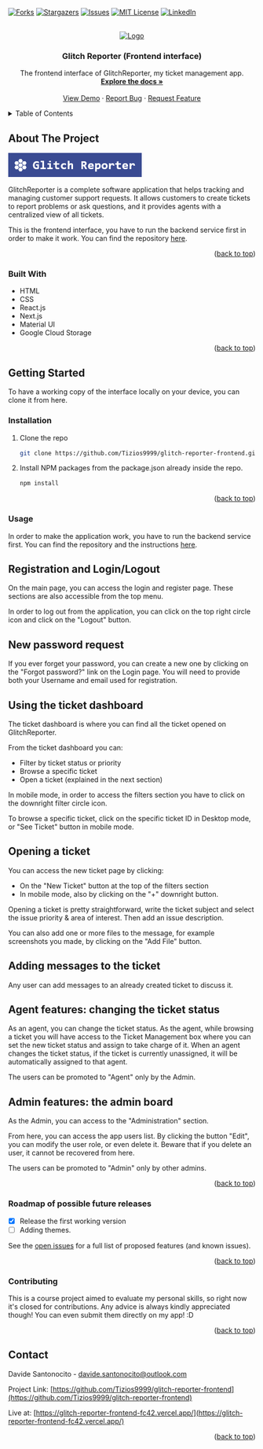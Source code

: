 <!-- Improved compatibility of back to top link: See: https://github.com/othneildrew/Best-README-Template/pull/73 -->

<a name="readme-top"></a>

<!-- PROJECT SHIELDS -->
<!--
*** I'm using markdown "reference style" links for readability.
*** Reference links are enclosed in brackets [ ] instead of parentheses ( ).
*** See the bottom of this document for the declaration of the reference variables
*** for contributors-url, forks-url, etc. This is an optional, concise syntax you may use.
*** https://www.markdownguide.org/basic-syntax/#reference-style-links
-->

[![Forks][forks-shield]][forks-url]
[![Stargazers][stars-shield]][stars-url]
[![Issues][issues-shield]][issues-url]
[![MIT License][license-shield]][license-url]
[![LinkedIn][linkedin-shield]][linkedin-url]

<!-- PROJECT LOGO -->
<br />
<div align="center">
  <a href="https://github.com/Tizios9999/glitch-reporter-frontend">
    <img src="https://www.kindpng.com/picc/m/160-1608792_circle-document-icon-png-transparent-png.png" alt="Logo" width="80" height="80">
  </a>

<h3 align="center">Glitch Reporter (Frontend interface)</h3>

  <p align="center">
    The frontend interface of GlitchReporter, my ticket management app.
    <br />
    <a href="https://github.com/Tizios9999/meditation-app"><strong>Explore the docs »</strong></a>
    <br />
    <br />
    <a href="https://glitch-reporter-frontend-fc42.vercel.app/">View Demo</a>
    ·
    <a href="https://github.com/Tizios9999/glitch-reporter-frontend/issues">Report Bug</a>
    ·
    <a href="https://github.com/Tizios9999/glitch-reporter-frontend/issues">Request Feature</a>
  </p>
</div>

<!-- TABLE OF CONTENTS -->
<details>
  <summary>Table of Contents</summary>
  <ol>
    <li>
      <a href="#about-the-project">About The Project</a>
      <ul>
        <li><a href="#built-with">Built With</a></li>
      </ul>
    </li>
    <li>
      <a href="#getting-started">Getting Started</a>
      <ul>
        <li><a href="#installation">Installation</a></li>
      </ul>
    </li>
    <li><a href="#usage">Usage</a></li>
    <li><a href="#roadmap">Roadmap</a></li>
    <li><a href="#contributing">Contributing</a></li>
    <li><a href="#contact">Contact</a></li>
  </ol>
</details>

<!-- ABOUT THE PROJECT -->

## About The Project

[![Product Name Screen Shot][product-screenshot]](https://glitch-reporter-frontend-fc42.vercel.app/)

GlitchReporter is a complete software application that helps tracking and managing customer support requests. It allows customers to create tickets to report problems or ask questions, and it provides agents with a centralized view of all tickets.

This is the frontend interface, you have to run the backend service first in order to make it work.
You can find the repository <a href="https://github.com/Tizios9999/glitch-reporter-backend/">here</a>.

<p align="right">(<a href="#readme-top">back to top</a>)</p>

### Built With

- HTML
- CSS
- React.js
- Next.js
- Material UI
- Google Cloud Storage

<p align="right">(<a href="#readme-top">back to top</a>)</p>

<!-- GETTING STARTED -->

## Getting Started

To have a working copy of the interface locally on your device, you can clone it from here.

### Installation

1. Clone the repo
   ```sh
   git clone https://github.com/Tizios9999/glitch-reporter-frontend.git
   ```
2. Install NPM packages from the package.json already inside the repo.
   ```sh
   npm install
   ```

<p align="right">(<a href="#readme-top">back to top</a>)</p>

<!-- USAGE EXAMPLES -->

### Usage

In order to make the application work, you have to run the backend service first.
You can find the repository and the instructions <a href="https://github.com/Tizios9999/glitch-reporter-backend/">here</a>.

## Registration and Login/Logout

On the main page, you can access the login and register page.
These sections are also accessible from the top menu.

In order to log out from the application, you can click on the top right circle icon and click on the "Logout" button.

## New password request

If you ever forget your password, you can create a new one by clicking on the "Forgot password?" link on the Login page.
You will need to provide both your Username and email used for registration.

## Using the ticket dashboard

The ticket dashboard is where you can find all the ticket opened on GlitchReporter.

From the ticket dashboard you can:

- Filter by ticket status or priority
- Browse a specific ticket
- Open a ticket (explained in the next section)

In mobile mode, in order to access the filters section you have to click on the downright filter circle icon.

To browse a specific ticket, click on the specific ticket ID in Desktop mode, or "See Ticket" button in mobile mode.

## Opening a ticket

You can access the new ticket page by clicking:

- On the "New Ticket" button at the top of the filters section
- In mobile mode, also by clicking on the "+" downright button.

Opening a ticket is pretty straightforward, write the ticket subject and select the issue priority & area of interest.
Then add an issue description.

You can also add one or more files to the message, for example screenshots you made, by clicking on the "Add File" button.

## Adding messages to the ticket

Any user can add messages to an already created ticket to discuss it.

## Agent features: changing the ticket status

As an agent, you can change the ticket status. As the agent, while browsing a ticket you will have access to the Ticket Management box where you can set the new ticket status and assign to take charge of it.
When an agent changes the ticket status, if the ticket is currently unassigned, it will be automatically assigned to that agent.

The users can be promoted to "Agent" only by the Admin.

## Admin features: the admin board

As the Admin, you can access to the "Administration" section.

From here, you can access the app users list. By clicking the button "Edit", you can modify the user role, or even delete it.
Beware that if you delete an user, it cannot be recovered from here.

The users can be promoted to "Admin" only by other admins.

<p align="right">(<a href="#readme-top">back to top</a>)</p>

<!-- ROADMAP -->

### Roadmap of possible future releases

- [x] Release the first working version
- [ ] Adding themes.

See the [open issues](https://github.com/Tizios9999/glitch-reporter-frontend/issues) for a full list of proposed features (and known issues).

<p align="right">(<a href="#readme-top">back to top</a>)</p>

<!-- CONTRIBUTING -->

### Contributing

This is a course project aimed to evaluate my personal skills, so right now it's closed for contributions. Any advice is always kindly appreciated though! You can even submit them directly on my app! :D

<p align="right">(<a href="#readme-top">back to top</a>)</p>

<!-- CONTACT -->

## Contact

Davide Santonocito - davide.santonocito@outlook.com

Project Link: [https://github.com/Tizios9999/glitch-reporter-frontend](https://github.com/Tizios9999/glitch-reporter-frontend)

Live at: [https://glitch-reporter-frontend-fc42.vercel.app/](https://glitch-reporter-frontend-fc42.vercel.app/)

<p align="right">(<a href="#readme-top">back to top</a>)</p>

<!-- MARKDOWN LINKS & IMAGES -->
<!-- https://www.markdownguide.org/basic-syntax/#reference-style-links -->

[contributors-url]: https://github.com/Tizios9999/glitch-reporter-frontend/graphs/contributors
[forks-shield]: https://img.shields.io/github/forks/Tizios9999/meditation-app.svg?style=for-the-badge
[forks-url]: https://github.com/Tizios9999/glitch-reporter-frontend/network/members
[stars-shield]: https://img.shields.io/github/stars/Tizios9999/meditation-app.svg?style=for-the-badge
[stars-url]: https://github.com/Tizios9999/glitch-reporter-frontend/stargazers
[issues-shield]: https://img.shields.io/github/issues/Tizios9999/meditation-app.svg?style=for-the-badge
[issues-url]: https://github.com/Tizios9999/glitch-reporter-frontend/issues
[license-shield]: https://img.shields.io/github/license/Tizios9999/meditation-app.svg?style=for-the-badge
[license-url]: https://github.com/Tizios9999/glitch-reporter-frontend/blob/master/LICENSE.txt
[linkedin-shield]: https://img.shields.io/badge/-LinkedIn-black.svg?style=for-the-badge&logo=linkedin&colorB=555
[linkedin-url]: https://linkedin.com/in/davide-santonocito-36ab84170
[product-screenshot]: public/glitchreporterlogo.png
